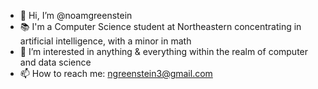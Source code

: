 - 👋 Hi, I’m @noamgreenstein
- 📚 I'm a Computer Science student at Northeastern concentrating in artificial intelligence, with a minor in math
- 👀 I’m interested in anything & everything within the realm of computer and data science
- 📫 How to reach me: ngreenstein3@gmail.com


